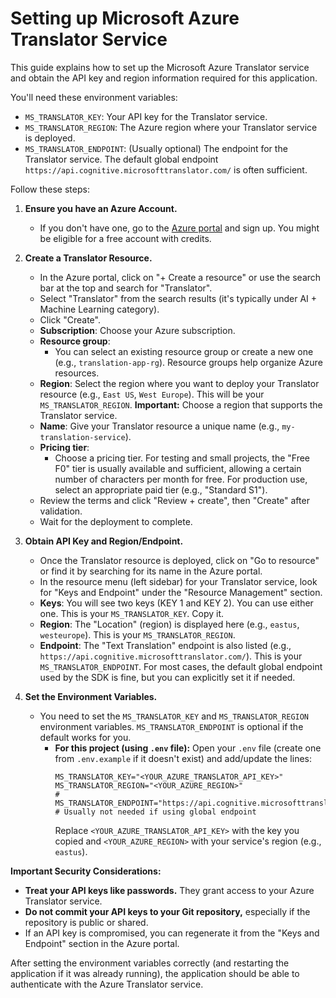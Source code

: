 # Setting up Microsoft Azure Translator Service

This guide explains how to set up the Microsoft Azure Translator service and obtain the API key and region information required for this application.

You'll need these environment variables:
*   `MS_TRANSLATOR_KEY`: Your API key for the Translator service.
*   `MS_TRANSLATOR_REGION`: The Azure region where your Translator service is deployed.
*   `MS_TRANSLATOR_ENDPOINT`: (Usually optional) The endpoint for the Translator service. The default global endpoint `https://api.cognitive.microsofttranslator.com/` is often sufficient.

Follow these steps:

1.  **Ensure you have an Azure Account.**
    *   If you don't have one, go to the [Azure portal](https://portal.azure.com/) and sign up. You might be eligible for a free account with credits.

2.  **Create a Translator Resource.**
    *   In the Azure portal, click on "+ Create a resource" or use the search bar at the top and search for "Translator".
    *   Select "Translator" from the search results (it's typically under AI + Machine Learning category).
    *   Click "Create".
    *   **Subscription**: Choose your Azure subscription.
    *   **Resource group**:
        *   You can select an existing resource group or create a new one (e.g., `translation-app-rg`). Resource groups help organize Azure resources.
    *   **Region**: Select the region where you want to deploy your Translator resource (e.g., `East US`, `West Europe`). This will be your `MS_TRANSLATOR_REGION`. **Important:** Choose a region that supports the Translator service.
    *   **Name**: Give your Translator resource a unique name (e.g., `my-translation-service`).
    *   **Pricing tier**:
        *   Choose a pricing tier. For testing and small projects, the "Free F0" tier is usually available and sufficient, allowing a certain number of characters per month for free. For production use, select an appropriate paid tier (e.g., "Standard S1").
    *   Review the terms and click "Review + create", then "Create" after validation.
    *   Wait for the deployment to complete.

3.  **Obtain API Key and Region/Endpoint.**
    *   Once the Translator resource is deployed, click on "Go to resource" or find it by searching for its name in the Azure portal.
    *   In the resource menu (left sidebar) for your Translator service, look for "Keys and Endpoint" under the "Resource Management" section.
    *   **Keys**: You will see two keys (KEY 1 and KEY 2). You can use either one. This is your `MS_TRANSLATOR_KEY`. Copy it.
    *   **Region**: The "Location" (region) is displayed here (e.g., `eastus`, `westeurope`). This is your `MS_TRANSLATOR_REGION`.
    *   **Endpoint**: The "Text Translation" endpoint is also listed (e.g., `https://api.cognitive.microsofttranslator.com/`). This is your `MS_TRANSLATOR_ENDPOINT`. For most cases, the default global endpoint used by the SDK is fine, but you can explicitly set it if needed.

4.  **Set the Environment Variables.**
    *   You need to set the `MS_TRANSLATOR_KEY` and `MS_TRANSLATOR_REGION` environment variables. `MS_TRANSLATOR_ENDPOINT` is optional if the default works for you.
        *   **For this project (using `.env` file):**
            Open your `.env` file (create one from `.env.example` if it doesn't exist) and add/update the lines:
            ```env
            MS_TRANSLATOR_KEY="<YOUR_AZURE_TRANSLATOR_API_KEY>"
            MS_TRANSLATOR_REGION="<YOUR_AZURE_REGION>"
            # MS_TRANSLATOR_ENDPOINT="https://api.cognitive.microsofttranslator.com/" # Usually not needed if using global endpoint
            ```
            Replace `<YOUR_AZURE_TRANSLATOR_API_KEY>` with the key you copied and `<YOUR_AZURE_REGION>` with your service's region (e.g., `eastus`).

**Important Security Considerations:**

*   **Treat your API keys like passwords.** They grant access to your Azure Translator service.
*   **Do not commit your API keys to your Git repository,** especially if the repository is public or shared.
*   If an API key is compromised, you can regenerate it from the "Keys and Endpoint" section in the Azure portal.

After setting the environment variables correctly (and restarting the application if it was already running), the application should be able to authenticate with the Azure Translator service.
